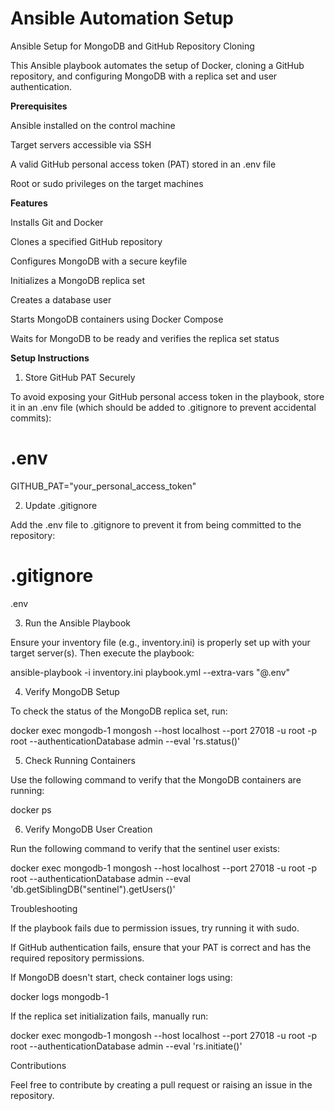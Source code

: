 # Ansible Automation Setup
Ansible Setup for MongoDB and GitHub Repository Cloning

This Ansible playbook automates the setup of Docker, cloning a GitHub repository, and configuring MongoDB with a replica set and user authentication.

**Prerequisites**

Ansible installed on the control machine

Target servers accessible via SSH

A valid GitHub personal access token (PAT) stored in an .env file

Root or sudo privileges on the target machines

**Features**

Installs Git and Docker

Clones a specified GitHub repository

Configures MongoDB with a secure keyfile

Initializes a MongoDB replica set

Creates a database user

Starts MongoDB containers using Docker Compose

Waits for MongoDB to be ready and verifies the replica set status

**Setup Instructions**

1. Store GitHub PAT Securely

To avoid exposing your GitHub personal access token in the playbook, store it in an .env file (which should be added to .gitignore to prevent accidental commits):

# .env
GITHUB_PAT="your_personal_access_token"

2. Update .gitignore

Add the .env file to .gitignore to prevent it from being committed to the repository:

# .gitignore
.env

3. Run the Ansible Playbook

Ensure your inventory file (e.g., inventory.ini) is properly set up with your target server(s). Then execute the playbook:

ansible-playbook -i inventory.ini playbook.yml --extra-vars "@.env"

4. Verify MongoDB Setup

To check the status of the MongoDB replica set, run:

docker exec mongodb-1 mongosh --host localhost --port 27018 -u root -p root --authenticationDatabase admin --eval 'rs.status()'

5. Check Running Containers

Use the following command to verify that the MongoDB containers are running:

docker ps

6. Verify MongoDB User Creation

Run the following command to verify that the sentinel user exists:

docker exec mongodb-1 mongosh --host localhost --port 27018 -u root -p root --authenticationDatabase admin --eval 'db.getSiblingDB("sentinel").getUsers()'

Troubleshooting

If the playbook fails due to permission issues, try running it with sudo.

If GitHub authentication fails, ensure that your PAT is correct and has the required repository permissions.

If MongoDB doesn't start, check container logs using:

docker logs mongodb-1

If the replica set initialization fails, manually run:

docker exec mongodb-1 mongosh --host localhost --port 27018 -u root -p root --authenticationDatabase admin --eval 'rs.initiate()'

Contributions

Feel free to contribute by creating a pull request or raising an issue in the repository.
